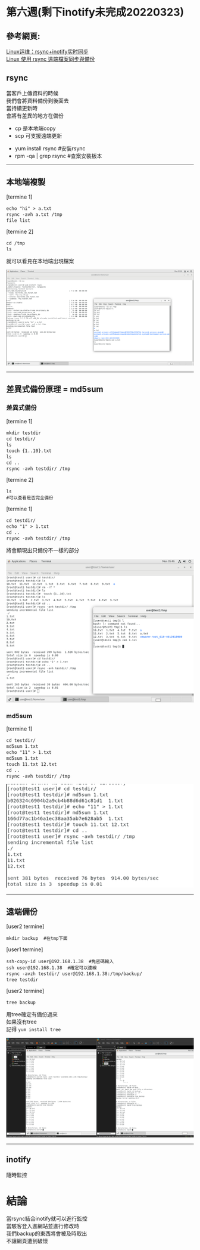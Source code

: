 # 第六週(剩下inotify未完成20220323)

## 參考網頁:
[Linux运维：rsync+inotify实时同步](https://segmentfault.com/a/1190000018096553)  
[Linux 使用 rsync 遠端檔案同步與備份](http://www.4u.idv.tw/2019/11/09/linux-%E4%BD%BF%E7%94%A8-rsync-%E9%81%A0%E7%AB%AF%E6%AA%94%E6%A1%88%E5%90%8C%E6%AD%A5%E8%88%87%E5%82%99%E4%BB%BD/)

## rsync
當客戶上傳資料的時候  
我們會將資料備份到後面去  
當持續更新時  
會將有差異的地方在備份  

- cp 是本地端copy  
- scp 可支援遠端更新

* yum install rsync #安裝rsync  
* rpm -qa | grep rsync #查案安裝板本

---

## 本地端複製
[termine 1]

```
echo "hi" > a.txt
rsync -avh a.txt /tmp
file list
```
[termine 2]
```
cd /tmp
ls
```
就可以看見在本地端出現檔案

<img src="./picture/2022-03-23rsync本地端拷貝.png">

---

## 差異式備份原理 = md5sum
### 差異式備份
[termine 1]
```
mkdir testdir
cd testdir/
ls
touch {1..10}.txt
ls
cd ..
rsync -avh testdir/ /tmp
```
[termine 2]
```
ls
#可以查看是否完全備份
```
[termine 1]
```
cd testdir/
echo "1" > 1.txt
cd ..
rsync -avh testdir/ /tmp
```
將會顯現出只備份不一樣的部分

<img src="./picture/2022-03-23差異式備份.png"/>

### md5sum
[termine 1]
```
cd testdir/
md5sum 1.txt
echo "11" > 1.txt
md5sum 1.txt
touch 11.txt 12.txt
cd ..
rsync -avh testdir/ /tmp
```
<img src="./picture/2022-03-23md5sum.png"/>

---
## 遠端備份
[user2 termine]
```
mkdir backup  #在tmp下面
```

[user1 termine]
```
ssh-copy-id user@192.168.1.38  #免密碼輸入
ssh user@192.168.1.38  #確定可以連線
rsync -avzh testdir/ user@192.168.1.38:/tmp/backup/
tree testdir
```
[user2 termine]
```
tree backup
```
用tree確定有備份過來  
如果沒有tree  
記得 ` yum install tree `

<img src="./picture/2022-03-23rsync遠端備份.png"/>

---
## inotify
隨時監控




# 結論
當rsync結合inotify就可以進行監控  
當駭客登入進網站並進行修改時  
我們backup的東西將會被及時取出  
不讓網頁遭到破懷  







